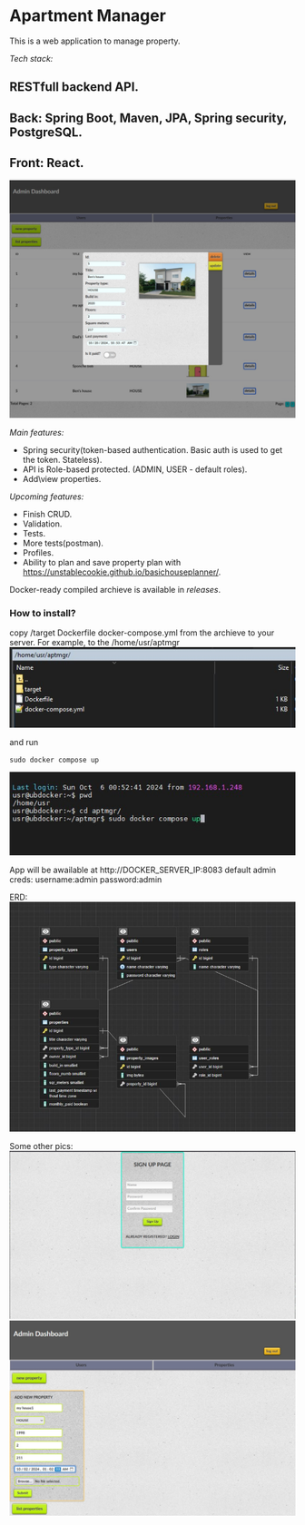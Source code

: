 # Apartment Manager

This is a web application to manage property.

*Tech stack:*
## RESTfull backend API.
## Back: Spring Boot, Maven, JPA, Spring security, PostgreSQL.
## Front: React.


![](/pics/3.JPG)


*Main features:*
 - Spring security(token-based authentication. Basic auth is used to get the token. Stateless).
 - API is Role-based protected. (ADMIN, USER - default roles).
 - Add\view properties.

*Upcoming features:*
 - Finish CRUD.
 - Validation.
 - Tests.
 - More tests(postman).
 - Profiles.
 - Ability to plan and save property plan with https://unstablecookie.github.io/basichouseplanner/.


Docker-ready compiled archieve is available in *releases*.

### How to install?

copy /target
	Dockerfile
	docker-compose.yml from the archieve to your server.
For example, to the
/home/usr/aptmgr
![](/pics/inst1.jpg)

and run 
```
sudo docker compose up
```
![](/pics/inst2.jpg)

App will be awailable at http://DOCKER_SERVER_IP:8083
default admin creds:
username:admin
password:admin

ERD:
![](/pics/ERD.JPG)

Some other pics:
![](/pics/1.JPG)
![](/pics/2.JPG)
